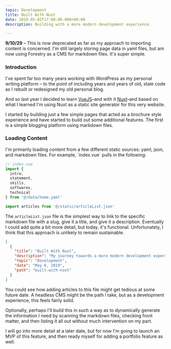 ```yaml
---
topic: Development
title: Built With Nuxt
date: 2019-05-02T17:00:00.000+00:00
description: Building with a more modern development experience.

---
```

**9/10/29** – This is now deprecated as far as my approach to importing content is concerned. I'm still largely storing page data in yaml files, but am now using Forestry as a CMS for markdown files. It's super simple.

### Introduction

I've spent far too many years working with WordPress as my personal writing platform – to the point of including years and years of old, stale code as I rebuilt or redesigned my old personal blog.

And so last year I decided to learn [VueJS](https://vuejs.org/)–and with it [Nuxt](https://nuxtjs.org/)–and based on what I learned I'm using Nuxt as a static site generator for this very website.

I started by building just a few simple pages that acted as a brochure style experience and have started to build out some additional features. The first is a simple blogging platform using markdown files.

### Loading Content

I'm primarily loading content from a few different static sources: yaml, json, and markdown files. For example, \`index.vue\` pulls in the following:

```js
// index.vue
import {
  intro,
  statement,
  skills,
  softwares,
  technical
} from '@/data/home.yaml'

import articles from '@/static/articleList.json'
```

The `articleList.json` file is the simplest way to link to the specific markdown file with a slug, give it a title, and give it a description. Eventually I could add quite a bit more detail, but today, it's functional. Unfortunately, I think that this approach is unlikely to remain sustainable.

```json
[  
  {  
    "title": "Built With Nuxt",  
    "description": "My journey towards a more modern development experience.",  
    "topic": "Development",  
    "date": "May 6, 2019",  
    "path": "built-with-nuxt"  
  }  
]
```

You could see how adding articles to this file might get tedious at some future date. A headless CMS might be the path I take, but as a development experience, this feels fairly solid.

Optionally, perhaps I'll build this in such a way as to dynamically generate the information I need by scanning the markdown files, checking front matter, and then listing it all out without much intervention on my part.

I will go into more detail at a later date, but for now I'm going to launch an MVP of this feature, and then ready myself for adding a portfolio feature as well.